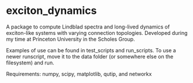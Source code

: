 # exciton_dynamics
A package to compute Lindblad spectra and long-lived dynamics of exciton-like systems
with varying connection topologies. Developed during my time at Princeton University
in the Scholes Group.

Examples of use can be found in test_scripts and run_scripts. To use a newer
runscript, move it to the data folder (or somewhere else on the filesystem) and
run.

Requirements:
numpy, scipy, matplotlib, qutip, and networkx
